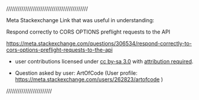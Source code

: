 
///////////////////////////////////////////

Meta Stackexchange Link that was useful in understanding:

Respond correctly to CORS OPTIONS preflight requests to the API

https://meta.stackexchange.com/questions/306534/respond-correctly-to-cors-options-preflight-requests-to-the-api

- user contributions licensed under <a href="https://creativecommons.org/licenses/by-sa/3.0/">cc by-sa 3.0</a> with <a href="https://stackoverflow.blog/2009/06/25/attribution-required/">attribution required</a>.

- Question asked by user: ArtOfCode (User profile: https://meta.stackexchange.com/users/262823/artofcode )

////////////////////////
